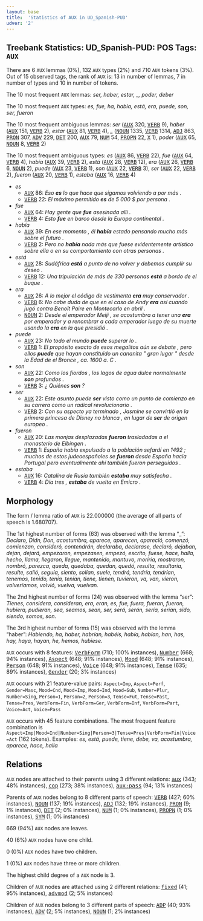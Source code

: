 ```yaml
---
layout: base
title:  'Statistics of AUX in UD_Spanish-PUD'
udver: '2'
---
```


## Treebank Statistics: UD_Spanish-PUD: POS Tags: `AUX`

There are 6 `AUX` lemmas (0%), 132 `AUX` types (2%) and 710 `AUX` tokens (3%).
Out of 15 observed tags, the rank of `AUX` is: 13 in number of lemmas, 7 in number of types and 10 in number of tokens.

The 10 most frequent `AUX` lemmas: <em>ser, haber, estar, _, poder, deber</em>

The 10 most frequent `AUX` types:  <em>es, fue, ha, había, está, era, puede, son, ser, fueron</em>

The 10 most frequent ambiguous lemmas: <em>ser</em> (<tt><a href="es_pud-pos-AUX.html">AUX</a></tt> 320, <tt><a href="es_pud-pos-VERB.html">VERB</a></tt> 9), <em>haber</em> (<tt><a href="es_pud-pos-AUX.html">AUX</a></tt> 151, <tt><a href="es_pud-pos-VERB.html">VERB</a></tt> 2), <em>estar</em> (<tt><a href="es_pud-pos-AUX.html">AUX</a></tt> 81, <tt><a href="es_pud-pos-VERB.html">VERB</a></tt> 4), <em>_</em> (<tt><a href="es_pud-pos-NOUN.html">NOUN</a></tt> 1335, <tt><a href="es_pud-pos-VERB.html">VERB</a></tt> 1314, <tt><a href="es_pud-pos-ADJ.html">ADJ</a></tt> 863, <tt><a href="es_pud-pos-PRON.html">PRON</a></tt> 307, <tt><a href="es_pud-pos-ADV.html">ADV</a></tt> 229, <tt><a href="es_pud-pos-DET.html">DET</a></tt> 200, <tt><a href="es_pud-pos-AUX.html">AUX</a></tt> 79, <tt><a href="es_pud-pos-NUM.html">NUM</a></tt> 54, <tt><a href="es_pud-pos-PROPN.html">PROPN</a></tt> 22, <tt><a href="es_pud-pos-X.html">X</a></tt> 1), <em>poder</em> (<tt><a href="es_pud-pos-AUX.html">AUX</a></tt> 65, <tt><a href="es_pud-pos-NOUN.html">NOUN</a></tt> 8, <tt><a href="es_pud-pos-VERB.html">VERB</a></tt> 2)

The 10 most frequent ambiguous types:  <em>es</em> (<tt><a href="es_pud-pos-AUX.html">AUX</a></tt> 86, <tt><a href="es_pud-pos-VERB.html">VERB</a></tt> 22), <em>fue</em> (<tt><a href="es_pud-pos-AUX.html">AUX</a></tt> 64, <tt><a href="es_pud-pos-VERB.html">VERB</a></tt> 4), <em>había</em> (<tt><a href="es_pud-pos-AUX.html">AUX</a></tt> 39, <tt><a href="es_pud-pos-VERB.html">VERB</a></tt> 2), <em>está</em> (<tt><a href="es_pud-pos-AUX.html">AUX</a></tt> 28, <tt><a href="es_pud-pos-VERB.html">VERB</a></tt> 12), <em>era</em> (<tt><a href="es_pud-pos-AUX.html">AUX</a></tt> 26, <tt><a href="es_pud-pos-VERB.html">VERB</a></tt> 6, <tt><a href="es_pud-pos-NOUN.html">NOUN</a></tt> 2), <em>puede</em> (<tt><a href="es_pud-pos-AUX.html">AUX</a></tt> 23, <tt><a href="es_pud-pos-VERB.html">VERB</a></tt> 1), <em>son</em> (<tt><a href="es_pud-pos-AUX.html">AUX</a></tt> 22, <tt><a href="es_pud-pos-VERB.html">VERB</a></tt> 3), <em>ser</em> (<tt><a href="es_pud-pos-AUX.html">AUX</a></tt> 22, <tt><a href="es_pud-pos-VERB.html">VERB</a></tt> 2), <em>fueron</em> (<tt><a href="es_pud-pos-AUX.html">AUX</a></tt> 20, <tt><a href="es_pud-pos-VERB.html">VERB</a></tt> 1), <em>estaba</em> (<tt><a href="es_pud-pos-AUX.html">AUX</a></tt> 16, <tt><a href="es_pud-pos-VERB.html">VERB</a></tt> 4)


* <em>es</em>
  * <tt><a href="es_pud-pos-AUX.html">AUX</a></tt> 86: <em>Eso <b>es</b> lo que hace que sigamos volviendo a por más .</em>
  * <tt><a href="es_pud-pos-VERB.html">VERB</a></tt> 22: <em>El máximo permitido <b>es</b> de 5 000 $ por persona .</em>
* <em>fue</em>
  * <tt><a href="es_pud-pos-AUX.html">AUX</a></tt> 64: <em>Hay gente que <b>fue</b> asesinada allí .</em>
  * <tt><a href="es_pud-pos-VERB.html">VERB</a></tt> 4: <em>Esto <b>fue</b> en barco desde la Europa continental .</em>
* <em>había</em>
  * <tt><a href="es_pud-pos-AUX.html">AUX</a></tt> 39: <em>En ese momento , él <b>había</b> estado pensando mucho más sobre el futuro .</em>
  * <tt><a href="es_pud-pos-VERB.html">VERB</a></tt> 2: <em>Pero no <b>había</b> nada más que fuese evidentemente artístico sobre ella o en su comportamiento con otras personas .</em>
* <em>está</em>
  * <tt><a href="es_pud-pos-AUX.html">AUX</a></tt> 28: <em>Sudáfrica <b>está</b> a punto de no volver y debemos cumplir su deseo .</em>
  * <tt><a href="es_pud-pos-VERB.html">VERB</a></tt> 12: <em>Una tripulación de más de 330 personas <b>está</b> a bordo de el buque .</em>
* <em>era</em>
  * <tt><a href="es_pud-pos-AUX.html">AUX</a></tt> 26: <em>A lo mejor el código de vestimenta <b>era</b> muy conservador .</em>
  * <tt><a href="es_pud-pos-VERB.html">VERB</a></tt> 6: <em>No cabe duda de que en el caso de Andy <b>era</b> así cuando jugó contra Benoît Paire en Montecarlo en abril .</em>
  * <tt><a href="es_pud-pos-NOUN.html">NOUN</a></tt> 2: <em>Desde el emperador Meiji , se acostumbra a tener una <b>era</b> por emperador y a renombrar a cada emperador luego de su muerte usando la <b>era</b> en la que presidió .</em>
* <em>puede</em>
  * <tt><a href="es_pud-pos-AUX.html">AUX</a></tt> 23: <em>No todo el mundo <b>puede</b> superar lo .</em>
  * <tt><a href="es_pud-pos-VERB.html">VERB</a></tt> 1: <em>El propósito exacto de esos megalitos aún se debate , pero ellos <b>puede</b> que hayan constituido un cananita " gran lugar " desde la Edad de el Bronce , ca. 1600 a. C .</em>
* <em>son</em>
  * <tt><a href="es_pud-pos-AUX.html">AUX</a></tt> 22: <em>Como los fiordos , los lagos de agua dulce normalmente <b>son</b> profundos .</em>
  * <tt><a href="es_pud-pos-VERB.html">VERB</a></tt> 3: <em>¿ Quiénes <b>son</b> ?</em>
* <em>ser</em>
  * <tt><a href="es_pud-pos-AUX.html">AUX</a></tt> 22: <em>Este asunto puede <b>ser</b> visto como un punto de comienzo en su carrera como un radical revolucionario .</em>
  * <tt><a href="es_pud-pos-VERB.html">VERB</a></tt> 2: <em>Con su aspecto ya terminado , Jasmine se convirtió en la primera princesa de Disney no blanca , en lugar de <b>ser</b> de origen europeo .</em>
* <em>fueron</em>
  * <tt><a href="es_pud-pos-AUX.html">AUX</a></tt> 20: <em>Las monjas desplazadas <b>fueron</b> trasladadas a el monasterio de Eibingen .</em>
  * <tt><a href="es_pud-pos-VERB.html">VERB</a></tt> 1: <em>España había expulsado a la población sefardí en 1492 ; muchos de estos judeoespañoles se <b>fueron</b> desde España hacia Portugal pero eventualmente ahí también fueron perseguidos .</em>
* <em>estaba</em>
  * <tt><a href="es_pud-pos-AUX.html">AUX</a></tt> 16: <em>Catalina de Rusia también <b>estaba</b> muy satisfecha .</em>
  * <tt><a href="es_pud-pos-VERB.html">VERB</a></tt> 4: <em>Día tres , <b>estaba</b> de vuelta en Emicro .</em>

## Morphology

The form / lemma ratio of `AUX` is 22.000000 (the average of all parts of speech is 1.680707).

The 1st highest number of forms (63) was observed with the lemma “_”: <em>Declaro, Didn, Don, acostumbra, aparece, aparecen, apareció, comenzó, comienzan, consideró, contendrán, declaraba, declarase, declaró, dejaban, dejan, dejará, empezaron, empezasen, empezó, escrito, fuese, hace, halla, hecho, llama, llegaron, llegue, mantenido, mantuvo, moriría, mostraron, nombró, parezca, queda, quedaba, quedan, quedó, resulta, resultaría, resulte, salió, seguía, siento, solían, suele, tendrá, tendría, tendrían, tenemos, tenido, tenía, tenían, tiene, tienen, tuvieron, va, van, vieron, volveríamos, volvió, vuelva, vuelvan</em>.

The 2nd highest number of forms (24) was observed with the lemma “ser”: <em>Tienes, considera, consideran, era, eran, es, fue, fuera, fueran, fueron, hubiera, pudieran, sea, seamos, sean, ser, será, serán, sería, serían, sido, siendo, somos, son</em>.

The 3rd highest number of forms (15) was observed with the lemma “haber”: <em>Habiendo, ha, haber, habrían, habéis, había, habían, han, has, hay, haya, hayan, he, hemos, hubiese</em>.

`AUX` occurs with 8 features: <tt><a href="es_pud-feat-VerbForm.html">VerbForm</a></tt> (710; 100% instances), <tt><a href="es_pud-feat-Number.html">Number</a></tt> (668; 94% instances), <tt><a href="es_pud-feat-Aspect.html">Aspect</a></tt> (648; 91% instances), <tt><a href="es_pud-feat-Mood.html">Mood</a></tt> (648; 91% instances), <tt><a href="es_pud-feat-Person.html">Person</a></tt> (648; 91% instances), <tt><a href="es_pud-feat-Voice.html">Voice</a></tt> (648; 91% instances), <tt><a href="es_pud-feat-Tense.html">Tense</a></tt> (635; 89% instances), <tt><a href="es_pud-feat-Gender.html">Gender</a></tt> (20; 3% instances)

`AUX` occurs with 21 feature-value pairs: `Aspect=Imp`, `Aspect=Perf`, `Gender=Masc`, `Mood=Cnd`, `Mood=Imp`, `Mood=Ind`, `Mood=Sub`, `Number=Plur`, `Number=Sing`, `Person=1`, `Person=2`, `Person=3`, `Tense=Fut`, `Tense=Past`, `Tense=Pres`, `VerbForm=Fin`, `VerbForm=Ger`, `VerbForm=Inf`, `VerbForm=Part`, `Voice=Act`, `Voice=Pass`

`AUX` occurs with 45 feature combinations.
The most frequent feature combination is `Aspect=Imp|Mood=Ind|Number=Sing|Person=3|Tense=Pres|VerbForm=Fin|Voice=Act` (162 tokens).
Examples: <em>es, está, puede, tiene, debe, va, acostumbra, aparece, hace, halla</em>


## Relations

`AUX` nodes are attached to their parents using 3 different relations: <tt><a href="es_pud-dep-aux.html">aux</a></tt> (343; 48% instances), <tt><a href="es_pud-dep-cop.html">cop</a></tt> (273; 38% instances), <tt><a href="es_pud-dep-aux-pass.html">aux:pass</a></tt> (94; 13% instances)

Parents of `AUX` nodes belong to 8 different parts of speech: <tt><a href="es_pud-pos-VERB.html">VERB</a></tt> (427; 60% instances), <tt><a href="es_pud-pos-NOUN.html">NOUN</a></tt> (137; 19% instances), <tt><a href="es_pud-pos-ADJ.html">ADJ</a></tt> (132; 19% instances), <tt><a href="es_pud-pos-PRON.html">PRON</a></tt> (9; 1% instances), <tt><a href="es_pud-pos-DET.html">DET</a></tt> (2; 0% instances), <tt><a href="es_pud-pos-NUM.html">NUM</a></tt> (1; 0% instances), <tt><a href="es_pud-pos-PROPN.html">PROPN</a></tt> (1; 0% instances), <tt><a href="es_pud-pos-SYM.html">SYM</a></tt> (1; 0% instances)

669 (94%) `AUX` nodes are leaves.

40 (6%) `AUX` nodes have one child.

0 (0%) `AUX` nodes have two children.

1 (0%) `AUX` nodes have three or more children.

The highest child degree of a `AUX` node is 3.

Children of `AUX` nodes are attached using 2 different relations: <tt><a href="es_pud-dep-fixed.html">fixed</a></tt> (41; 95% instances), <tt><a href="es_pud-dep-advmod.html">advmod</a></tt> (2; 5% instances)

Children of `AUX` nodes belong to 3 different parts of speech: <tt><a href="es_pud-pos-ADP.html">ADP</a></tt> (40; 93% instances), <tt><a href="es_pud-pos-ADV.html">ADV</a></tt> (2; 5% instances), <tt><a href="es_pud-pos-NOUN.html">NOUN</a></tt> (1; 2% instances)


